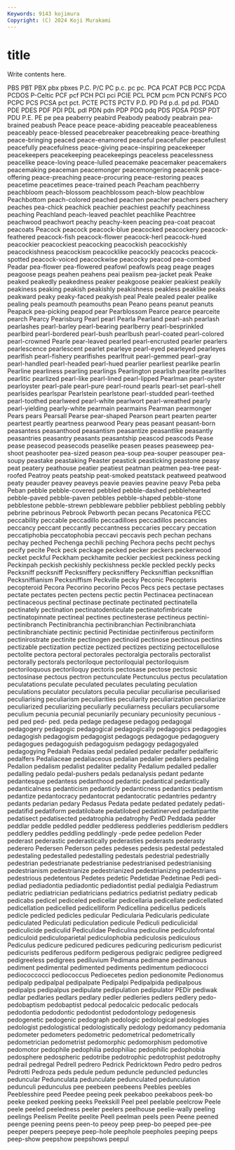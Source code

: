 ```yaml
---
Keywords: 9143 kojimura
Copyright: (C) 2024 Koji Murakami
---
```


# title

Write contents here.



PBS PBT PBX pbx pbxes
P.C. P/C PC p.c. pc pc. PCA PCAT PCB PCC
PCDA PCDOS P-Celtic PCF pcf PCH PCI pci PCIE PCL
PCM pcm PCN PCNFS PCO PCPC PCS PCSA pct pct.
PCTE PCTS PCTV P.D. PD Pd p.d. pd pd. PDAD
PDE PDES PDF PDI PDL pdl PDN pdn PDP PDQ
pdq PDS PDSA PDSP PDT PDU P.E. PE pe pea
peaberry peabird Peabody peabody peabrain pea-brained peabush Peace peace peace-abiding
peaceable peaceableness peaceably peace-blessed peacebreaker peacebreaking peace-breathing peace-bringing peaced peace-enamored
peaceful peacefuller peacefullest peacefully peacefulness peace-giving peace-inspiring peacekeeper peacekeepers peacekeeping
peacekeepings peaceless peacelessness peacelike peace-loving peace-lulled peacemake peacemaker peacemakers peacemaking
peaceman peacemonger peacemongering peacenik peace-offering peace-preaching peace-procuring peace-restoring peaces peacetime
peacetimes peace-trained peach Peacham peachberry peachbloom peach-blossom peachblossom peach-blow peachblow
Peachbottom peach-colored peached peachen peacher peachers peachery peaches pea-chick peachick
peachier peachiest peachify peachiness peaching Peachland peach-leaved peachlet peachlike Peachtree
peachwood peachwort peachy peachy-keen peacing pea-coat peacoat peacoats Peacock peacock
peacock-blue peacocked peacockery peacock-feathered peacock-fish peacock-flower peacock-herl peacock-hued peacockier peacockiest
peacocking peacockish peacockishly peacockishness peacockism peacocklike peacockly peacocks peacock-spotted peacock-voiced
peacockwise peacocky peacod pea-combed Peadar pea-flower pea-flowered peafowl peafowls peag
peage peages peagoose peags peahen peahens peai peaiism pea-jacket peak
Peake peaked peakedly peakedness peaker peakgoose peakier peakiest peakily peakiness
peaking peakish peakishly peakishness peakless peaklike peaks peakward peaky peaky-faced
peakyish peal Peale pealed pealer pealike pealing peals peamouth peamouths
pean Peano peans peanut peanuts Peapack pea-picking peapod pear Pearblossom
Pearce pearce pearceite pearch Pearcy Pearisburg Pearl pearl Pearla Pearland
pearl-ash pearlash pearlashes pearl-barley pearl-bearing pearlberry pearl-besprinkled pearlbird pearl-bordered pearl-bush
pearlbush pearl-coated pearl-colored pearl-crowned Pearle pear-leaved pearled pearl-encrusted pearler pearlers
pearlescence pearlescent pearlet pearleye pearl-eyed pearleyed pearleyes pearlfish pearl-fishery pearlfishes
pearlfruit pearl-gemmed pearl-gray pearl-handled pearl-headed pearl-hued pearlier pearliest pearlike pearlin
Pearline pearliness pearling pearlings Pearlington pearlish pearlite pearlites pearlitic pearlized
pearl-like pearl-lined pearl-lipped Pearlman pearl-oyster pearloyster pearl-pale pearl-pure pearl-round pearls
pearl-set pearl-shell pearlsides pearlspar Pearlstein pearlstone pearl-studded pearl-teethed pearl-toothed pearlweed
pearl-white pearlwort pearl-wreathed pearly pearl-yielding pearly-white pearmain pearmains Pearman pearmonger
Pears pears Pearsall Pearse pear-shaped Pearson peart pearten pearter peartest
peartly peartness pearwood Peary peas peasant peasant-born peasantess peasanthood peasantism
peasantize peasantlike peasantly peasantries peasantry peasants peasantship peascod peascods Pease
pease peasecod peasecods peaselike peasen peases peaseweep pea-shoot peashooter pea-sized
peason pea-soup pea-souper peasouper pea-soupy peastake peastaking Peaster peastick peasticking
peastone peasy peat peatery peathouse peatier peatiest peatman peatmen pea-tree
peat-roofed Peatroy peats peatship peat-smoked peatstack peatweed peatwood peaty peauder
peavey peaveys peavie peavies peavine peavy Peba peba Peban pebble
pebble-covered pebbled pebble-dashed pebblehearted pebble-paved pebble-paven pebbles pebble-shaped pebble-stone pebblestone
pebble-strewn pebbleware pebblier pebbliest pebbling pebbly pebrine pebrinous Pebrook Pebworth
pecan pecans Pecatonica PECC peccability peccable peccadillo peccadilloes peccadillos peccancies
peccancy peccant peccantly peccantness peccaries peccary peccation peccatiphobia peccatophobia peccavi
peccavis pech pechan pechans pechay peched Pechenga pechili peching Pechora
pechs pecht pechys pecify pecite Peck peck peckage pecked pecker
peckers peckerwood pecket peckful Peckham peckhamite peckier peckiest peckiness pecking
Peckinpah peckish peckishly peckishness peckle peckled peckly pecks Pecksniff pecksniff
Pecksniffery pecksniffery Pecksniffian pecksniffian Pecksniffianism Pecksniffism Peckville pecky Peconic Pecopteris
pecopteroid Pecora Pecorino pecorino Pecos Pecs pecs pectase pectases pectate
pectates pecten pectens pectic pectin Pectinacea pectinacean pectinaceous pectinal pectinase
pectinate pectinated pectinatella pectinately pectination pectinatodenticulate pectinatofimbricate pectinatopinnate pectineal pectines
pectinesterase pectineus pectini- pectinibranch Pectinibranchia pectinibranchian Pectinibranchiata pectinibranchiate pectinic pectinid
Pectinidae pectiniferous pectiniform pectinirostrate pectinite pectinogen pectinoid pectinose pectinous pectins
pectizable pectization pectize pectized pectizes pectizing pectocellulose pectolite pectora pectoral
pectorales pectoralgia pectoralis pectoralist pectorally pectorals pectoriloque pectoriloquial pectoriloquism pectoriloquous
pectoriloquy pectoris pectosase pectose pectosic pectosinase pectous pectron pectunculate Pectunculus
pectus peculatation peculatations peculate peculated peculates peculating peculation peculations peculator
peculators peculia peculiar peculiarise peculiarised peculiarising peculiarism peculiarities peculiarity peculiarization
peculiarize peculiarized peculiarizing peculiarly peculiarness peculiars peculiarsome peculium pecunia pecunial
pecuniarily pecuniary pecuniosity pecunious -ped ped ped- ped. peda pedage
pedagese pedagog pedagogal pedagogery pedagogic pedagogical pedagogically pedagogics pedagogies pedagogish
pedagogism pedagogist pedagogs pedagogue pedagoguery pedagogues pedagoguish pedagoguism pedagogy pedagogyaled
pedagogying Pedaiah Pedaias pedal pedaled pedaler pedalfer pedalferic pedalfers Pedaliaceae
pedaliaceous pedalian pedalier pedaliers pedaling Pedalion pedalism pedalist pedaliter pedality
Pedalium pedalled pedaller pedalling pedalo pedal-pushers pedals pedanalysis pedant pedante
pedantesque pedantess pedanthood pedantic pedantical pedantically pedanticalness pedanticism pedanticly pedanticness
pedantics pedantism pedantize pedantocracy pedantocrat pedantocratic pedantries pedantry pedants pedarian
pedary Pedasus Pedata pedate pedated pedately pedati- pedatifid pedatiform pedatilobate
pedatilobed pedatinerved pedatipartite pedatisect pedatisected pedatrophia pedatrophy PedD Peddada pedder
peddlar peddle peddled peddler peddleress peddleries peddlerism peddlers peddlery peddles
peddling peddlingly -pede pedee pedelion Peder pederast pederastic pederastically pederasties
pederasts pederasty pederero Pedersen Pederson pedes pedeses pedesis pedestal pedestaled
pedestaling pedestalled pedestalling pedestals pedestrial pedestrially pedestrian pedestrianate pedestrianise pedestrianised
pedestrianising pedestrianism pedestrianize pedestrianized pedestrianizing pedestrians pedestrious pedetentous Pedetes pedetic
Pedetidae Pedetinae Pedi pedi- pediad pediadontia pediadontic pediadontist pedial pedialgia
Pediastrum pediatric pediatrician pediatricians pediatrics pediatrist pediatry pedicab pedicabs pedicel
pediceled pedicellar pedicellaria pedicellate pedicellated pedicellation pedicelled pedicelliform Pedicellina pedicellus
pedicels pedicle pedicled pedicles pedicular Pedicularia Pedicularis pediculate pediculated Pediculati
pediculation pedicule Pediculi pediculicidal pediculicide pediculid Pediculidae Pediculina pediculine pediculofrontal
pediculoid pediculoparietal pediculophobia pediculosis pediculous Pediculus pedicure pedicured pedicures pedicuring
pedicurism pedicurist pedicurists pediferous pediform pedigerous pedigraic pedigree pedigreed pedigreeless
pedigrees pediluvium Pedimana pedimane pedimanous pediment pedimental pedimented pediments pedimentum
pediococci pediococcocci pediococcus Pedioecetes pedion pedionomite Pedionomus pedipalp pedipalpal pedipalpate
Pedipalpi Pedipalpida pedipalpous pedipalps pedipalpus pedipulate pedipulation pedipulator PEDir pediwak
pedlar pedlaries pedlars pedlary pedler pedleries pedlers pedlery pedo- pedobaptism
pedobaptist pedocal pedocalcic pedocalic pedocals pedodontia pedodontic pedodontist pedodontology pedogenesis
pedogenetic pedogenic pedograph pedologic pedological pedologies pedologist pedologistical pedologistically pedology
pedomancy pedomania pedometer pedometers pedometric pedometrical pedometrically pedometrician pedometrist pedomorphic
pedomorphism pedomotive pedomotor pedophile pedophilia pedophiliac pedophilic pedophobia pedosphere pedospheric
pedotribe pedotrophic pedotrophist pedotrophy pedrail pedregal Pedrell pedrero Pedrick Pedricktown
Pedro pedro pedros Pedrotti Pedroza peds pedule pedum peduncle peduncled
peduncles peduncular Pedunculata pedunculate pedunculated pedunculation pedunculi pedunculus pee peebeen
peebeens Peebles peebles Peeblesshire peed Peedee peeing peek peekaboo peekaboos
peek-bo peeke peeked peeking peeks Peekskill Peel peel peelable peelcrow
Peele peele peeled peeledness peeler peelers peelhouse peelie-wally peeling peelings
Peelism Peelite peelite Peell peelman peels peen Peene peened peenge
peening peens peen-to peeoy peep peep-bo peeped pee-pee peeper peepers
peepeye peep-hole peephole peepholes peeping peeps peep-show peepshow peepshows peepul
